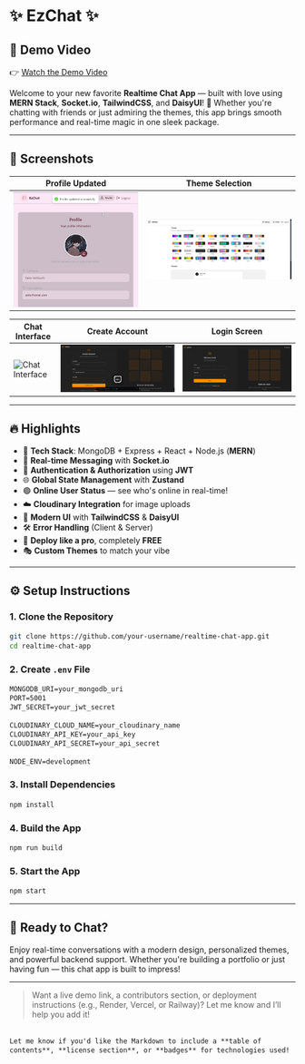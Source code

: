 # ✨ EzChat ✨

## 🎥 Demo Video

👉 [Watch the Demo Video](frontend/dist/VideoDemo.mp4)

Welcome to your new favorite **Realtime Chat App** — built with love using **MERN Stack**, **Socket.io**, **TailwindCSS**, and **DaisyUI**! 🚀 Whether you're chatting with friends or just admiring the themes, this app brings smooth performance and real-time magic in one sleek package.

---

## 📸 Screenshots

| Profile Updated                                       | Theme Selection                                       |
| ----------------------------------------------------- | ----------------------------------------------------- |
| ![Profile Updated](frontend/dist/profile-updated.png) | ![Theme Selection](frontend/dist/theme-selection.png) |

| Chat Interface                                                  | Create Account                                        | Login Screen                                    |
| --------------------------------------------------------------- | ----------------------------------------------------- | ----------------------------------------------- |
| ![Chat Interface](frontend/dist/screenshots/chat-interface.png) | ![Register Screen](frontend/dist/register-screen.png) | ![Login Screen](frontend/dist/login-screen.png) |

---

## 🔥 Highlights

- 🧱 **Tech Stack**: MongoDB + Express + React + Node.js (**MERN**)
- 🔌 **Real-time Messaging** with **Socket.io**
- 🔐 **Authentication & Authorization** using **JWT**
- 🌐 **Global State Management** with **Zustand**
- 🟢 **Online User Status** — see who's online in real-time!
- ☁️ **Cloudinary Integration** for image uploads
- 🎨 **Modern UI** with **TailwindCSS** & **DaisyUI**
- 🛠️ **Error Handling** (Client & Server)
- 🚀 **Deploy like a pro**, completely **FREE**
- 🎭 **Custom Themes** to match your vibe

---

## ⚙️ Setup Instructions

### 1. Clone the Repository

```bash
git clone https://github.com/your-username/realtime-chat-app.git
cd realtime-chat-app
```

### 2. Create `.env` File

```env
MONGODB_URI=your_mongodb_uri
PORT=5001
JWT_SECRET=your_jwt_secret

CLOUDINARY_CLOUD_NAME=your_cloudinary_name
CLOUDINARY_API_KEY=your_api_key
CLOUDINARY_API_SECRET=your_api_secret

NODE_ENV=development
```

### 3. Install Dependencies

```bash
npm install
```

### 4. Build the App

```bash
npm run build
```

### 5. Start the App

```bash
npm start
```

---

## 🚀 Ready to Chat?

Enjoy real-time conversations with a modern design, personalized themes, and powerful backend support. Whether you're building a portfolio or just having fun — this chat app is built to impress!

---

> Want a live demo link, a contributors section, or deployment instructions (e.g., Render, Vercel, or Railway)? Let me know and I’ll help you add it!

```

Let me know if you'd like the Markdown to include a **table of contents**, **license section**, or **badges** for technologies used!
```
